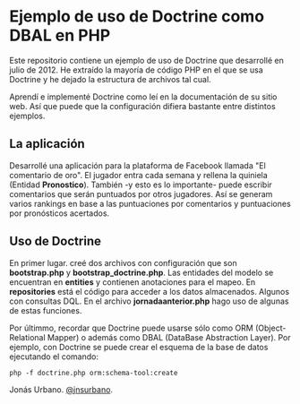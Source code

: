 # Ejemplo de uso de Doctrine como DBAL en PHP

Este repositorio contiene un ejemplo de uso de Doctrine que desarrollé en julio de 2012. He extraído la mayoría de código PHP en el que se usa Doctrine y he dejado la estructura de archivos tal cual.

Aprendí e implementé Doctrine como leí en la documentación de su sitio web. Así que puede que la configuración difiera bastante entre distintos ejemplos.

## La aplicación

Desarrollé una aplicación para la plataforma de Facebook llamada "El comentario de oro". El jugador entra cada semana y rellena la quiniela (Entidad <strong>Pronostico</strong>). También -y esto es lo importante- puede escribir comentarios que serán puntuados por otros jugadores. Así se generam varios rankings en base a las puntuaciones por comentarios y puntuaciones por pronósticos acertados.

## Uso de Doctrine

En primer lugar. creé dos archivos con configuración que son <strong>bootstrap.php</strong> y <strong>bootstrap_doctrine.php</strong>. 
Las entidades del modelo se encuentran en <strong>entities</strong> y contienen anotaciones para el mapeo.
En <strong>repositories</strong> está el código para acceder a los datos almacenados. Algunos con consultas DQL. En el archivo <strong>jornadaanterior.php</strong> hago uso de algunas de estas funciones.

Por últimmo, recordar que Doctrine puede usarse sólo como ORM (Object-Relational Mapper) o además como DBAL (DataBase Abstraction Layer). Por ejemplo, con Doctrine se puede crear el esquema de la base de datos ejecutando el comando:

```
php -f doctrine.php orm:schema-tool:create 
```


Jonás Urbano.
[@jnsurbano](http://twitter.com/jnsurbano).
